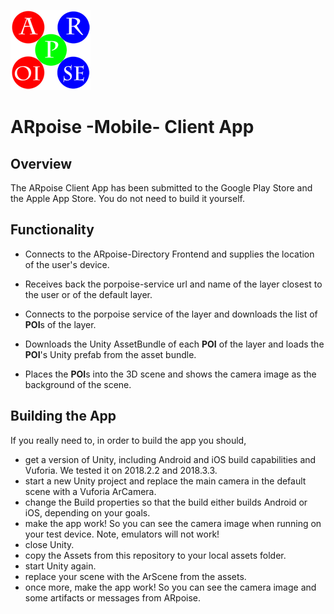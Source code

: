 ![ARpoise Logo](/images/arpoise_logo_rgb-128.png)
# ARpoise -Mobile- Client App

## Overview
The ARpoise Client App has been submitted to the Google Play Store and the Apple App Store. 
You do not need to build it yourself.

## Functionality
- Connects to the ARpoise-Directory Frontend and supplies the location of the user's device.

- Receives back the porpoise-service url and name of the layer closest to the user or of the default layer.

- Connects to the porpoise service of the layer and downloads the list of **POI**s of the layer.

- Downloads the Unity AssetBundle of each **POI** of the layer and loads the **POI**'s Unity prefab from the asset bundle.

- Places the **POI**s into the 3D scene and shows the camera image as the background of the scene.

## Building the App
If you really need to, in order to build the app you should, 

- get a version of Unity, including Android and iOS build capabilities and Vuforia. We tested it on 2018.2.2 and 2018.3.3.
- start a new Unity project and replace the main camera in the default scene with a Vuforia ArCamera.
- change the Build properties so that the build either builds Android or iOS, depending on your goals.
- make the app work! So you can see the camera image when running on your test device. Note, emulators will not work!
- close Unity.
- copy the Assets from this repository to your local assets folder.
- start Unity again.
- replace your scene with the ArScene from the assets.
- once more, make the app work! So you can see the camera image and some artifacts or messages from ARpoise.
